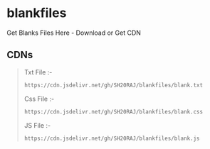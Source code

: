 # blankfiles
Get Blanks Files Here - Download or Get CDN

## CDNs

> Txt File :- 
> ```html
> https://cdn.jsdelivr.net/gh/SH20RAJ/blankfiles/blank.txt
> ```
> 
> Css File :- 
> ```html
> https://cdn.jsdelivr.net/gh/SH20RAJ/blankfiles/blank.css
> 
> ```
> JS File :- 
> ```html
> https://cdn.jsdelivr.net/gh/SH20RAJ/blankfiles/blank.js
> ``` 
